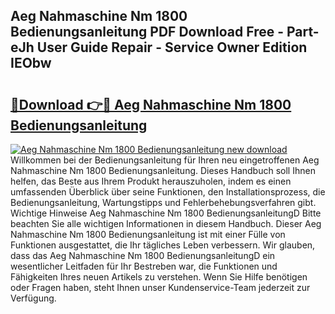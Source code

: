 ## Aeg Nahmaschine Nm 1800 Bedienungsanleitung PDF Download Free - Part-eJh User Guide Repair - Service Owner Edition IEObw

# <h2><a href="http://df1abjz.blite.top/?on=Aeg+Nahmaschine+Nm+1800+Bedienungsanleitung">🔗Download 👉🔴 Aeg Nahmaschine Nm 1800 Bedienungsanleitung</a></h2>

[![Aeg Nahmaschine Nm 1800 Bedienungsanleitung new download](https://i.imgur.com/lujVjoI.png)](http://df1abjz.blite.top/?on=Aeg+Nahmaschine+Nm+1800+Bedienungsanleitung)
Willkommen bei der Bedienungsanleitung für Ihren neu eingetroffenen Aeg Nahmaschine Nm 1800 Bedienungsanleitung. Dieses Handbuch soll Ihnen helfen, das Beste aus Ihrem Produkt herauszuholen, indem es einen umfassenden Überblick über seine Funktionen, den Installationsprozess, die Bedienungsanleitung, Wartungstipps und Fehlerbehebungsverfahren gibt. Wichtige Hinweise Aeg Nahmaschine Nm 1800 BedienungsanleitungD Bitte beachten Sie alle wichtigen Informationen in diesem Handbuch. Dieser Aeg Nahmaschine Nm 1800 Bedienungsanleitung ist mit einer Fülle von Funktionen ausgestattet, die Ihr tägliches Leben verbessern. Wir glauben, dass das Aeg Nahmaschine Nm 1800 BedienungsanleitungD ein wesentlicher Leitfaden für Ihr Bestreben war, die Funktionen und Fähigkeiten Ihres neuen Artikels zu verstehen. Wenn Sie Hilfe benötigen oder Fragen haben, steht Ihnen unser Kundenservice-Team jederzeit zur Verfügung.
